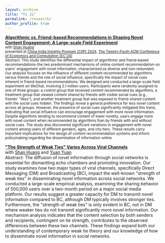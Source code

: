 ```yaml
---
layout: archive
title: "Yi Ji"
permalink: /research/
author_profile: true
---
```


[**Algorithmic vs. Friend-based Recommendations in Shaping Novel Content Engagement: A Large-scale Field Experiment**](https://papers.ssrn.com/sol3/papers.cfm?abstract_id=4860857) \
<small>with [Shan Huang](https://www.shanhhuang.com/)</small> \
<small>presented at [China India Insights Program (CIIP) 2024](https://www.hkubs.hku.hk/eventsite/2024-ciip-conference/), [The Twenty-Fouth ACM Conference of Economics and Computation (EC'24)](https://ec24.sigecom.org/)</small> \
<small>Abstract: This study identifies the differential impact of algorithmic and friend-based recommendations-the two predominant mechanisms of online content recommendation-on users' engagement with novel information, characterized as diverse and non-redundant. Our analysis focuses on the influence of different content recommended by algorithms versus friends and the role of social influence, specifically the impact of social cues inherent in friend-based recommendations. We designed and conducted a large-scale field experiment on WeChat, involving 2.1 million users. Participants were randomly assigned to one of three groups: a control group that received content recommended by algorithms, a treatment group that viewed content shared by friends with visible social cues (e.g., friends' "likes"), and another treatment group that was exposed to friend-shared content with the social cues hidden. The findings reveal a general preference for less novel content across all groups. However, the presence of social cues significantly mitigated this trend, indicating that social influence can encourage engagement with more novel information. Despite algorithms tending to recommend content of lower novelty, users engage more with novel content when recommended by algorithms than by friends with and without social cues. The study also discovered significant variations in engagement with novel content among users of different genders, ages, and city tiers. These results carry important implications for the design of content recommendation systems and inform policymaking regarding the dissemination of information online.</small>

[**"The Strength of Weak Ties" Varies Across Viral Channels**](https://arxiv.org/abs/2408.03579) \
with [Shan Huang](https://www.shanhhuang.com/) and [Yuan Yuan](https://www.yuan-yy.com/) \
Abstract: The diffusion of novel information through social networks is essential for dismantling echo chambers and promoting innovation. Our study examines how two major types of viral channels, specifically Direct Messaging (DM) and Broadcasting (BC), impact the well-known "strength of weak ties" in disseminating novel information across social networks. We conducted a large-scale empirical analysis, examining the sharing behavior of 500,000 users over a two-month period on a major social media platform. Our results suggest a greater capacity for DM to transmit novel information compared to BC, although DM typically involves stronger ties. Furthermore, the "strength of weak ties" is only evident in BC, not in DM where weaker ties do not transmit significantly more novel information. Our mechanism analysis indicates that the content selection by both senders and recipients, contingent on tie strength, contributes to the observed differences between these two channels. These findings expand both our understanding of contemporary weak tie theory and our knowledge of how to disseminate novel information in social networks.